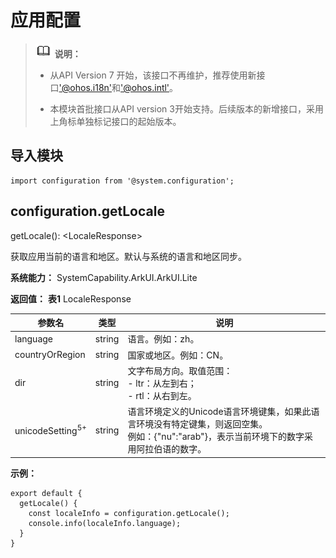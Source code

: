 # 应用配置

> ![icon-note.gif](public_sys-resources/icon-note.gif) **说明：**
> - 从API Version 7 开始，该接口不再维护，推荐使用新接口['@ohos.i18n'](js-apis-i18n.md)和['@ohos.intl'](js-apis-intl.md)。
>
> 
> - 本模块首批接口从API version 3开始支持。后续版本的新增接口，采用上角标单独标记接口的起始版本。


## 导入模块


```
import configuration from '@system.configuration';
```


## configuration.getLocale

getLocale(): &lt;LocaleResponse&gt;

获取应用当前的语言和地区。默认与系统的语言和地区同步。

**系统能力：** SystemCapability.ArkUI.ArkUI.Lite

**返回值：**
**表1** LocaleResponse

| 参数名 | 类型 | 说明 |
| -------- | -------- | -------- |
| language | string | 语言。例如：zh。 |
| countryOrRegion | string | 国家或地区。例如：CN。 |
| dir | string | 文字布局方向。取值范围：<br/>-&nbsp;ltr：从左到右；<br/>-&nbsp;rtl：从右到左。 |
| unicodeSetting<sup>5+</sup> | string | 语言环境定义的Unicode语言环境键集，如果此语言环境没有特定键集，则返回空集。<br/>例如：{"nu":"arab"}，表示当前环境下的数字采用阿拉伯语的数字。 |

**示例：**

```
export default {    
  getLocale() {        
    const localeInfo = configuration.getLocale();        
    console.info(localeInfo.language);    
  }
}
```